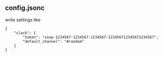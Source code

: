 ## config.jsonc
write settings
like
```
{
    "slack": {
        "token": "xoxp-1234567-1234567-1234567-123456712345671234567",
        "default_channel": "#random"
    }
}
```